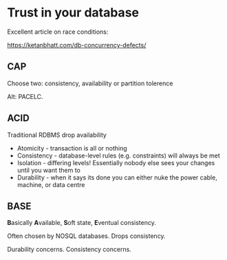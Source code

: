 # Trust in your database

Excellent article on race conditions:

https://ketanbhatt.com/db-concurrency-defects/

## CAP

Choose two: consistency, availability or partition tolerence

Alt: PACELC.

## ACID

Traditional RDBMS drop availability

* Atomicity - transaction is all or nothing
* Consistency - database-level rules \(e.g. constraints\) will always be met
* Isolation - differing levels! Essentially nobody else sees your changes until you want them to
* Durability - when it says its done you can either nuke the power cable, machine, or data centre

## BASE

**B**asically **A**vailable, **S**oft state, **E**ventual consistency.

Often chosen by NOSQL databases. Drops consistency.

Durability concerns. Consistency concerns.

